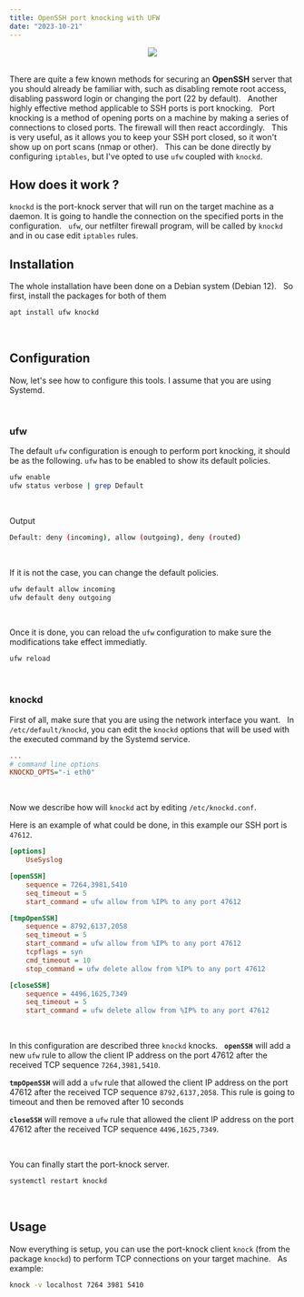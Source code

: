 ```yaml
---
title: OpenSSH port knocking with UFW
date: "2023-10-21"
---
```


<center>
    <img src="/openssh.png">
</center>
&nbsp;

There are quite a few known methods for securing an **OpenSSH** server that you should already be familiar with, such as disabling remote root access, disabling password login or changing the port (22 by default).
&nbsp;
Another highly effective method applicable to SSH ports is port knocking. 
&nbsp;
Port knocking is a method of opening ports on a machine by making a series of connections to closed ports. The firewall will then react accordingly.
&nbsp;
This is very useful, as it allows you to keep your SSH port closed, so it won't show up on port scans (nmap or other).
&nbsp;
This can be done directly by configuring `iptables`, but I've opted to use `ufw` coupled with `knockd`.
&nbsp;

## How does it work ?

`knockd` is the port-knock server that will run on the target machine as a daemon. It is going to handle the connection on the specified ports in the configuration.
&nbsp;
`ufw`, our netfilter firewall program, will be called by `knockd` and in ou case edit `iptables` rules.
&nbsp;

## Installation

The whole installation have been done on a Debian system (Debian 12).
&nbsp;
So first, install the packages for both of them
```bash
apt install ufw knockd
```
&nbsp;

## Configuration

Now, let's see how to configure this tools. I assume that you are using Systemd.

&nbsp;

### ufw

The default `ufw` configuration is enough to perform port knocking, it should be as the following. `ufw` has to be enabled to show its default policies.

```bash
ufw enable
ufw status verbose | grep Default
```
&nbsp;

Output

```bash
Default: deny (incoming), allow (outgoing), deny (routed)
```
&nbsp;

If it is not the case, you can change the default policies.

```bash
ufw default allow incoming
ufw default deny outgoing
```
&nbsp;

Once it is done, you can reload the `ufw` configuration to make sure the modifications take effect immediatly.

```bash
ufw reload
```
&nbsp;

### knockd

First of all, make sure that you are using the network interface you want.
&nbsp;
In `/etc/default/knockd`, you can edit the `knockd` options that will be used with the executed command by the Systemd service.

```ini
...
# command line options
KNOCKD_OPTS="-i eth0"
```
&nbsp;

Now we describe how will `knockd` act by editing `/etc/knockd.conf`.

Here is an example of what could be done, in this example our SSH port is `47612`.

```ini
[options]
    UseSyslog

[openSSH]
    sequence = 7264,3981,5410
    seq_timeout = 5
    start_command = ufw allow from %IP% to any port 47612

[tmpOpenSSH]
    sequence = 8792,6137,2058
    seq_timeout = 5
    start_command = ufw allow from %IP% to any port 47612
    tcpflags = syn
    cmd_timeout = 10
    stop_command = ufw delete allow from %IP% to any port 47612

[closeSSH]
    sequence = 4496,1625,7349
    seq_timeout = 5
    start_command = ufw delete allow from %IP% to any port 47612
```
&nbsp;

In this configuration are described three `knockd` knocks.
&nbsp;
**`openSSH`** will add a new `ufw` rule to allow the client IP address on the port 47612 after the received TCP sequence `7264,3981,5410`.

**`tmpOpenSSH`** will add a `ufw` rule that allowed the client IP address on the port 47612 after the received TCP sequence `8792,6137,2058`. This rule is going to timeout and then be removed after 10 seconds

**`closeSSH`** will remove a `ufw` rule that allowed the client IP address on the port 47612 after the received TCP sequence `4496,1625,7349`.

&nbsp;

You can finally start the port-knock server.

```bash
systemctl restart knockd
```
&nbsp;

## Usage

Now everything is setup, you can use the port-knock client `knock` (from the package `knockd`) to perform TCP connections on your target machine.
&nbsp;
As example:
```bash
knock -v localhost 7264 3981 5410
```
